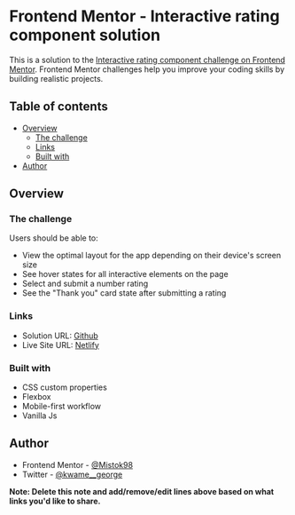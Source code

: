 # Frontend Mentor - Interactive rating component solution

This is a solution to the [Interactive rating component challenge on Frontend Mentor](https://www.frontendmentor.io/challenges/interactive-rating-component-koxpeBUmI). Frontend Mentor challenges help you improve your coding skills by building realistic projects. 

## Table of contents

- [Overview](#overview)
  - [The challenge](#the-challenge)
  - [Links](#links)
  - [Built with](#built-with)
- [Author](#author)




## Overview

### The challenge

Users should be able to:

- View the optimal layout for the app depending on their device's screen size
- See hover states for all interactive elements on the page
- Select and submit a number rating
- See the "Thank you" card state after submitting a rating


### Links

- Solution URL: [Github](https://github.com/Mistok98/interactive-rating-component)
- Live Site URL: [Netlify](https://phenomenal-cendol-0a5b12.netlify.app/)


### Built with

- CSS custom properties
- Flexbox
- Mobile-first workflow
- Vanilla Js

## Author

- Frontend Mentor - [@Mistok98](https://www.frontendmentor.io/profile/Mistok98)
- Twitter - [@kwame__george](https://twitter.com/kwame__george)

**Note: Delete this note and add/remove/edit lines above based on what links you'd like to share.**


